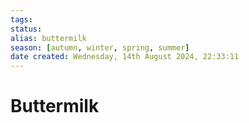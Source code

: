 ```yaml
---
tags: 
status:
alias: buttermilk
season: [autumn, winter, spring, summer]
date created: Wednesday, 14th August 2024, 22:33:11
---
```


# Buttermilk